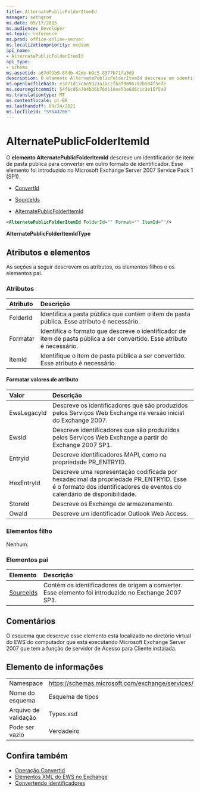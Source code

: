 ```yaml
---
title: AlternatePublicFolderItemId
manager: sethgros
ms.date: 09/17/2015
ms.audience: Developer
ms.topic: reference
ms.prod: office-online-server
ms.localizationpriority: medium
api_name:
- AlternatePublicFolderItemId
api_type:
- schema
ms.assetid: a67df9b9-8fdb-42de-b9c5-8377b71fa3d9
description: O elemento AlternatePublicFolderItemId descreve um identificador de item de pasta pública para converter em outro formato de identificador. Esse elemento foi introduzido no Microsoft Exchange Server 2007 Service Pack 1 (SP1).
ms.openlocfilehash: e3d71d17c6e9321a1accfbaf90967d2b504f5efe
ms.sourcegitcommit: 54f6cd5a704b36b76d110ee53a6d6c1c3e15f5a9
ms.translationtype: MT
ms.contentlocale: pt-BR
ms.lasthandoff: 09/24/2021
ms.locfileid: "59543706"
---
```

# <a name="alternatepublicfolderitemid"></a>AlternatePublicFolderItemId

O **elemento AlternatePublicFolderItemId** descreve um identificador de item de pasta pública para converter em outro formato de identificador. Esse elemento foi introduzido no Microsoft Exchange Server 2007 Service Pack 1 (SP1). 
  
- [ConvertId](convertid.md)
  
- [SourceIds](sourceids.md)
  
- [AlternatePublicFolderItemId](alternatepublicfolderitemid.md)
  
```xml
<AlternatePublicFolderItemId FolderId="" Format="" ItemId=""/>
```

 **AlternatePublicFolderItemIdType**
## <a name="attributes-and-elements"></a>Atributos e elementos

As seções a seguir descrevem os atributos, os elementos filhos e os elementos pai.
  
### <a name="attributes"></a>Atributos

|**Atributo**|**Descrição**|
|:-----|:-----|
|FolderId  <br/> |Identifica a pasta pública que contém o item de pasta pública. Esse atributo é necessário.  <br/> |
|Formatar  <br/> |Identifica o formato que descreve o identificador de item de pasta pública a ser convertido. Esse atributo é necessário.  <br/> |
|ItemId  <br/> |Identifique o item de pasta pública a ser convertido. Esse atributo é necessário.  <br/> |
   
#### <a name="format-attribute-values"></a>Formatar valores de atributo

|**Valor**|**Descrição**|
|:-----|:-----|
|EwsLegacyId  <br/> |Descreve os identificadores que são produzidos pelos Serviços Web Exchange na versão inicial do Exchange 2007.  <br/> |
|EwsId  <br/> |Descreve identificadores que são produzidos pelos Serviços Web Exchange a partir do Exchange 2007 SP1.  <br/> |
|Entryid  <br/> |Descreve identificadores MAPI, como na propriedade PR_ENTRYID.  <br/> |
|HexEntryId  <br/> |Descreve uma representação codificada por hexadecimal da propriedade PR_ENTRYID. Esse é o formato dos identificadores de eventos do calendário de disponibilidade.  <br/> |
|StoreId  <br/> |Descreve os Exchange de armazenamento.  <br/> |
|OwaId  <br/> |Descreve um identificador Outlook Web Access.  <br/> |
   
### <a name="child-elements"></a>Elementos filho

Nenhum.
  
### <a name="parent-elements"></a>Elementos pai

|**Elemento**|**Descrição**|
|:-----|:-----|
|[SourceIds](sourceids.md) <br/> |Contém os identificadores de origem a converter. Esse elemento foi introduzido no Exchange 2007 SP1.  <br/> |
   
## <a name="remarks"></a>Comentários

O esquema que descreve esse elemento está localizado no diretório virtual do EWS do computador que está executando Microsoft Exchange Server 2007 que tem a função de servidor de Acesso para Cliente instalada.
  
## <a name="element-information"></a>Elemento de informações

|||
|:-----|:-----|
|Namespace  <br/> |https://schemas.microsoft.com/exchange/services/2006/types  <br/> |
|Nome do esquema  <br/> |Esquema de tipos  <br/> |
|Arquivo de validação  <br/> |Types.xsd  <br/> |
|Pode ser vazio  <br/> |Verdadeiro  <br/> |
   
## <a name="see-also"></a>Confira também

- [Operação ConvertId](convertid-operation.md)
- [Elementos XML do EWS no Exchange](ews-xml-elements-in-exchange.md)
- [Convertendo identificadores](https://msdn.microsoft.com/library/a5391746-b6ef-4f48-8fc8-8255258651aa%28Office.15%29.aspx)

